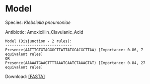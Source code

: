 
# Model

Species: *Klebsiella pneumoniae*

Antibiotic: Amoxicillin_Clavulanic_Acid

```
Model (Disjunction - 2 rules):
------------------------------
Presence(AATTTGTGTAGGGCTTATTATGCACGCTTAA) [Importance: 0.86, 7 equivalent rules]
OR
Presence(AAAAATGAAGTTTTAAATCAATCTAAAGTAT) [Importance: 0.84, 27 equivalent rules]

```

Download: [[FASTA]](./model.fasta)

